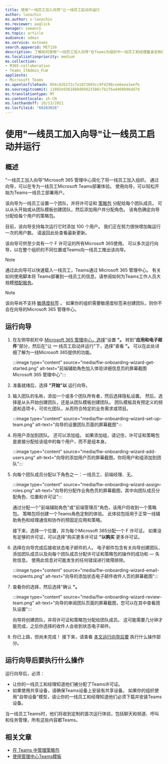 ```yaml
---
title: 使用"一线员工加入向导"让一线员工启动并运行
author: lanachin
ms.author: v-lanachin
ms.reviewer: aaglick
manager: samanro
ms.topic: article
audience: admin
ms.service: msteams
search.appverid: MET150
description: 了解如何使用"一线员工加入向导"在Teams为组织中一线员工和经理量身定制的体验。
ms.localizationpriority: medium
ms.collection:
- M365-collaboration
- Teams_ITAdmin_FLW
appliesto:
- Microsoft Teams
ms.openlocfilehash: 056c82b1f2c7a1872693cc9f4298cee6eea1eefb
ms.sourcegitcommit: 11882e93618b8d69d21586c7b1f6a4460b96dd7d
ms.translationtype: MT
ms.contentlocale: zh-CN
ms.lasthandoff: 10/13/2021
ms.locfileid: "60283026"
---
```

# <a name="use-the-frontline-worker-onboarding-wizard-to-get-your-frontline-workforce-up-and-running"></a>使用"一线员工加入向导"让一线员工启动并运行

## <a name="overview"></a>概述

"一线员工加入向导"Microsoft 365 管理中心简化了将一线员工加入组织。 通过向导，可以在专为一线员工Microsoft Teams部署体验。 使用向导，可以轻松开始为Teams一线员工部署用户。

该向导为一线员工设置一个团队，并将许可证和 [策略包](manage-policy-packages.md) 分配给每个团队成员。 可以从头开始或从团队模板创建团队，然后[](get-started-with-teams-templates-in-the-admin-console.md)添加用户并分配角色。 该角色确定向导分配给每个用户的策略包。

目前，该向导支持每次运行它时添加 100 个用户。 我们正在努力很快增加每运行一次的用户数。 请返回此处查看最新更新。

该向导可供至少具有一个 F 许可证的所有Microsoft 365使用。 可以多次运行向导，以在整个组织的不同位置或Teams向一线员工推出该向导。

> [!NOTE]
> 通过此向导可以快速载入一线员工，Teams通过 Microsoft 365 管理中心。 有关如何使用脚本将 Teams部署到一线员工的信息，请参阅如何为Teams工作人员大规模[预配服务](flw-scripted-deployment.md)。

> [!NOTE]
> 该向导尚不支持 [敏感度标签](sensitivity-labels.md) 。 如果你的组织需要敏感度标签来创建团队，则你不会在向导的Microsoft 365 管理中心。

## <a name="run-the-wizard"></a>运行向导

1. 在左侧导航栏中 [Microsoft 365 管理中心，选择](https://admin.microsoft.com/)"设置 **"。** 转到"**应用和电子邮件**"部分，然后在"让 **一** 线员工启动并运行"下，选择"查看 **"。** 可以在此处详细了解为一线Microsoft 365提供的功能。

    :::image type="content" source="media/flw-onboarding-wizard-get-started.png" alt-text="前端辅助角色加入体验详细信息页的屏幕截图Microsoft 365 管理中心":::

2. 准备就绪后，选择 **"开始"以** 运行向导。

3. 输入团队的名称，添加一个或多个团队所有者，然后选择隐私设置。 然后，选择是从头开始创建团队，还是从团队模板创建团队。 团队模板具有预定义的频道和选项卡，可优化团队，从而符合特定的业务需求或项目。

    :::image type="content" source="media/flw-onboarding-wizard-set-up-team.png" alt-text="向导的设置团队页面的屏幕截图":::

4. 将用户添加到团队。 还可以添加组。 如果添加组，请记住，许可证和策略包是直接分配给该组中的每个用户，而不是组本身。

    :::image type="content" source="media/flw-onboarding-wizard-add-users.png" alt-text="向导的添加用户页的屏幕截图，你将用户和组添加到团队":::

5. 向每个团队成员分配以下角色之一：一线员工、前端经理、无。 
  
    :::image type="content" source="media/flw-onboarding-wizard-assign-roles.png" alt-text="向导的分配作业角色页的屏幕截图，其中向团队成员分配角色、位置和许可证":::

    通过分配一个"前端辅助角色"或"前端管理员"角色，该用户将收到一个策略包。 策略包将创建一个Teams角色定制的体验。 此体验包括用于正常一线辅助角色和经理通信和协作的预固定应用和策略。

    接下来，选择一个位置，并为每个Microsoft 365分配一个 F 许可证。 如果没有足够的许可证，可以选择"购买更多许可证 **"以购买** 更多许可证。  

6. 选择在向导完成后接收状态电子邮件的人。 电子邮件包含有关向导创建团队、添加团队成员以及向每个团队成员分配许可证和策略包的操作的成功和 &mdash; 失败信息。 使用此信息对可能发生的任何错误进行故障排除。

    :::image type="content" source="media/flw-onboarding-wizard-email-recipients.png" alt-text="向导的添加状态电子邮件收件人页的屏幕截图":::

7. 查看你的选择，然后选择"确认 **"。**

    :::image type="content" source="media/flw-onboarding-wizard-review-team.png" alt-text="向导的审阅团队页面的屏幕截图，您可以在其中查看团队设置":::

    向导将创建团队，并将许可证和策略包分配给团队成员。 这可能需要几分钟才能完成，之后你选择的收件人会收到状态电子邮件。

8. 你已上路，但尚未完成！ 接下来，请查看 [本文运行向导后要](#what-to-do-after-running-the-wizard) 执行什么操作部分。

## <a name="what-to-do-after-running-the-wizard"></a>运行向导后要执行什么操作

运行向导后，必须：

- 让你的一线员工和经理知道他们被分配了Teams许可证。
- 如果使用共享设备，请确保Teams设备上安装有共享设备。 如果你的组织使用"自带设备"模型，请让你的一线员工和经理知道他们必须下载并安装Teams设备。

当一线员工Teams时，他们将收到定制的首次运行体验，包括聊天和频道、呼叫和任务管理，所有这些内容都Teams。

## <a name="related-articles"></a>相关文章

- [在 Teams 中管理策略包](manage-policy-packages.md)
- [使用管理中心Teams模板](get-started-with-teams-templates-in-the-admin-console.md)
